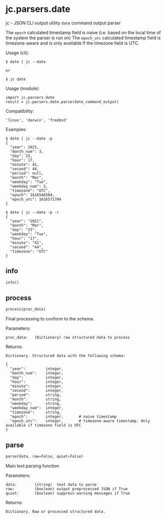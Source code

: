 
# jc.parsers.date
jc - JSON CLI output utility `date` command output parser

The `epoch` calculated timestamp field is naive (i.e. based on the local time of the system the parser is run on)
The `epoch_utc` calculated timestamp field is timezone-aware and is only available if the timezone field is UTC.

Usage (cli):

    $ date | jc --date

    or

    $ jc date

Usage (module):

    import jc.parsers.date
    result = jc.parsers.date.parse(date_command_output)

Compatibility:

    'linux', 'darwin', 'freebsd'

Examples:

    $ date | jc --date -p
    {
      "year": 2021,
      "month_num": 3,
      "day": 23,
      "hour": 17,
      "minute": 41,
      "second": 44,
      "period": null,
      "month": "Mar",
      "weekday": "Tue",
      "weekday_num": 2,
      "timezone": "UTC",
      "epoch": 1616546504,
      "epoch_utc": 1616571704
    }

    $ date | jc --date -p -r
    {
      "year": "2021",
      "month": "Mar",
      "day": "23",
      "weekday": "Tue",
      "hour": "17",
      "minute": "41",
      "second": "44",
      "timezone": "UTC"
    }


## info
```python
info()
```


## process
```python
process(proc_data)
```

Final processing to conform to the schema.

Parameters:

    proc_data:   (Dictionary) raw structured data to process

Returns:

    Dictionary. Structured data with the following schema:

    {
      "year":         integer,
      "month_num":    integer,
      "day":          integer,
      "hour":         integer,
      "minute":       integer,
      "second":       integer,
      "period":       string,
      "month":        string,
      "weekday":      string,
      "weekday_num":  integer,
      "timezone":     string,
      "epoch":        integer,       # naive timestamp
      "epoch_utc":    integer,       # timezone-aware timestamp. Only available if timezone field is UTC
    }


## parse
```python
parse(data, raw=False, quiet=False)
```

Main text parsing function

Parameters:

    data:        (string)  text data to parse
    raw:         (boolean) output preprocessed JSON if True
    quiet:       (boolean) suppress warning messages if True

Returns:

    Dictionary. Raw or processed structured data.

